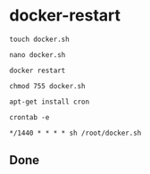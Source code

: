 # docker-restart

```
touch docker.sh
```
```
nano docker.sh
```
```
docker restart
```
```
chmod 755 docker.sh
```
```
apt-get install cron
```
```
crontab -e
```
```
*/1440 * * * * sh /root/docker.sh
```

## Done
